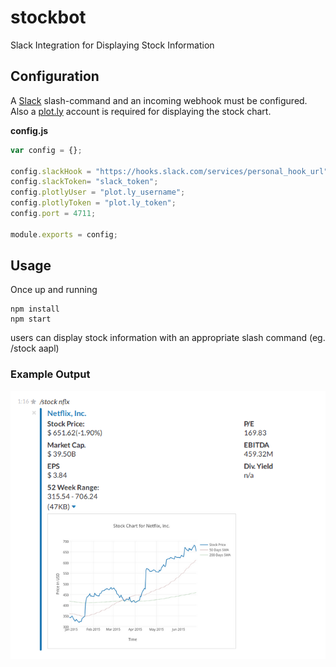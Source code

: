 # stockbot
Slack Integration for Displaying Stock Information

## Configuration

A [Slack](https://api.slack.com/) slash-command and an incoming webhook must be configured. Also a [plot.ly](https://plot.ly) account is required for displaying the stock chart.


**config.js**
```javascript
var config = {};

config.slackHook = "https://hooks.slack.com/services/personal_hook_url";
config.slackToken= "slack_token";
config.plotlyUser = "plot.ly_username";
config.plotlyToken = "plot.ly_token";
config.port = 4711;

module.exports = config;
```

## Usage

Once up and running
```
npm install
npm start
```

users can display stock information with an appropriate slash command (eg. /stock aapl)

### Example Output

![slack stockbot](img/slack_stockbot_example.png)


 
